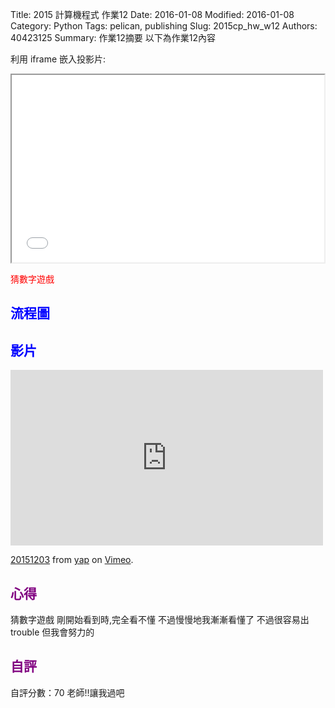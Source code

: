 Title: 2015 計算機程式 作業12
Date: 2016-01-08
Modified: 2016-01-08
Category: Python
Tags: pelican, publishing
Slug: 2015cp_hw_w12
Authors: 40423125
Summary: 作業12摘要
以下為作業12內容

利用 iframe 嵌入投影片:

<iframe src="w12.html" width="500" height="300"></iframe>

<font color=red>猜數字遊戲</font>

                                        
                                                
                                                
<font color=blue>流程圖</font>
----------------------------------------------
<script src="https://www.gliffy.com/diagramEmbed.js" type="text/javascript"></script><script type="text/javascript">gliffy_did="9733113";embedGliffy();</script>
            
            
            
            
<font color=blue>影片</font>
---------------------------------------

<iframe src="https://player.vimeo.com/video/147733326" width="500" height="281" frameborder="0" webkitallowfullscreen mozallowfullscreen allowfullscreen></iframe> <p><a href="https://vimeo.com/147733326">20151203</a> from <a href="https://vimeo.com/user45104858">yap</a> on <a href="https://vimeo.com">Vimeo</a>.</p>
                
                
      
      
      
                
  <font color=purple>心得</font>
 ----------------------------------------------
 
 
 猜數字遊戲
 剛開始看到時,完全看不懂
 不過慢慢地我漸漸看懂了
 不過很容易出trouble
 但我會努力的
                        
                            
                            
 <font color=purple>自評</font>
----------------------------------------------
 
 
 自評分數：70
 <a>老師!!讓我過吧</a>
                                

 
 
 
 
 
